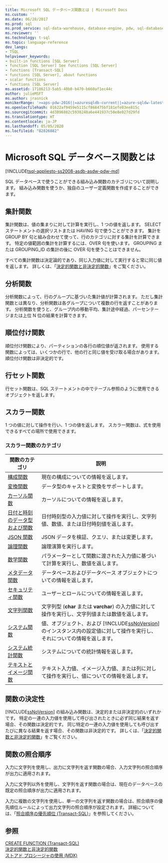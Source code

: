 ```yaml
---
title: Microsoft SQL データベース関数とは | Microsoft Docs
ms.custom: ''
ms.date: 06/28/2017
ms.prod: sql
ms.prod_service: sql-data-warehouse, database-engine, pdw, sql-database
ms.reviewer: ''
ms.technology: t-sql
ms.topic: language-reference
dev_langs:
- TSQL
helpviewer_keywords:
- built-in functions [SQL Server]
- function [SQL Server] See functions [SQL Server]
- functions [Transact-SQL]
- functions [SQL Server], about functions
- scalar functions
- functions [SQL Server]
ms.assetid: 17186213-5ab5-40b0-b470-b660af1ec44c
author: julieMSFT
ms.author: jrasnick
monikerRange: '>=aps-pdw-2016||=azuresqldb-current||=azure-sqldw-latest||>=sql-server-2016||=sqlallproducts-allversions||>=sql-server-linux-2017||=azuresqldb-mi-current'
ms.openlocfilehash: 01622af9459e5115cf868475bf181efe03ee815c
ms.sourcegitcommit: 4d3896882c5930248a6e441937c50e8e027d29fd
ms.translationtype: HT
ms.contentlocale: ja-JP
ms.lasthandoff: 05/05/2020
ms.locfileid: "82826882"
---
```

# <a name="what-are-the-sql-database-functions"></a>Microsoft SQL データベース関数とは
[!INCLUDE[tsql-appliesto-ss2008-asdb-asdw-pdw-md](../../includes/tsql-appliesto-ss2008-all-md.md)]

SQL データベースで使うことができる組み込み関数のカテゴリについて説明します。 組み込み関数を使うか、独自のユーザー定義関数を作成することができます。
  
## <a name="aggregate-functions"></a>集計関数

集計関数は、値の集まりに対して計算を実行し、1 つの値を返します。 SELECT ステートメントの選択リストまたは HAVING 句で使うことができます。 集計を GROUP BY 句と組み合わせて使って、行のカテゴリに対する集計を計算できます。 特定の値範囲の集計を計算するには、OVER 句を使います。 GROUPING または GROUPING_ID の集計の後に OVER 句を使うことはできません。

すべての集計関数は決定論的であり、同じ入力値に対して実行すると常に同じ値を返します。 詳しくは、「[決定的関数と非決定的関数](../../relational-databases/user-defined-functions/deterministic-and-nondeterministic-functions.md)」をご覧ください。

## <a name="analytic-functions"></a>分析関数
分析関数によって、行のグループに基づいた集計値が計算されます。 ただし集計関数とは異なり、分析関数は各グループについて複数の行を返すことがあります。 分析関数を使うと、グループ内の移動平均、集計途中経過、パーセンテージまたは上位 N 位の結果を計算できます。

## <a name="ranking-functions"></a>順位付け関数
順位付け関数により、パーティションの各行の順位値が返されます。 使用する関数によっては、いくつかの行で、他の行と同じ値を受け取る場合があります。 順位付け関数は非決定的です。

## <a name="rowset-functions"></a>行セット関数
行セット関数は、SQL ステートメントの中でテーブル参照のように使用できるオブジェクトを返します。

## <a name="scalar-functions"></a>スカラー関数
1 つの値に対して操作を行い、1 つの値を返します。 スカラー関数は、式を使用できるすべての場所で使用できます。

### <a name="categories-of-scalar-functions"></a>スカラー関数のカテゴリ
  
|関数のカテゴリ|説明|  
|-----------------------|-----------------|  
|[構成関数](configuration-functions-transact-sql.md)|現在の構成についての情報を返します。|  
|[変換関数](conversion-functions-transact-sql.md)|データ型のキャストと変換をサポートします。|  
|[カーソル関数](cursor-functions-transact-sql.md)|カーソルについての情報を返します。|  
|[日付と時刻のデータ型および関数](date-and-time-data-types-and-functions-transact-sql.md)|日付時刻型の入力値に対して操作を実行し、文字列値、数値、または日付時刻値を返します。|  
|[JSON 関数](json-functions-transact-sql.md)|JSON データを検証、クエリ、または変更します。|  
|[論理関数](logical-functions-choose-transact-sql.md)|論理演算を実行します。|  
|[数学関数](mathematical-functions-transact-sql.md)|パラメーターとして関数に渡された入力値に基づいて計算を実行し、数値を返します。|  
|[メタデータ関数](metadata-functions-transact-sql.md)|データベースおよびデータベース オブジェクトについての情報を返します。|  
|[セキュリティ関数](security-functions-transact-sql.md)|ユーザーとロールについての情報を返します。|  
|[文字列関数](string-functions-transact-sql.md)|文字列型 (**char** または **varchar**) の入力値に対して操作を実行し、文字列値または数値を返します。|  
|[システム関数](../../relational-databases/system-functions/system-functions-category-transact-sql.md)|値、オブジェクト、および [!INCLUDE[ssNoVersion](../../includes/ssnoversion-md.md)] のインスタンス内の設定値に対して操作を実行し、それについての情報を返します。|  
|[システム統計関数](system-statistical-functions-transact-sql.md)|システムについての統計情報を返します。|  
|[テキストとイメージ関数](https://msdn.microsoft.com/library/b9c70488-1bf5-4068-a003-e548ccbc5199)|テキスト入力値、イメージ入力値、または列に対して操作を実行し、値についての情報を返します。|  
  
## <a name="function-determinism"></a>関数の決定性  
 [!INCLUDE[ssNoVersion](../../includes/ssnoversion-md.md)] の組み込み関数は、決定的または非決定的のいずれかです。 特定の一連の入力値を使用して呼び出されたときに必ず同じ結果を返す場合、その関数は決定的です。 同じ特定の一連の入力値を使用しても呼び出すたびに異なる結果を返す場合、その関数は非決定的です。 詳しくは、「[決定的関数と非決定的関数](../../relational-databases/user-defined-functions/deterministic-and-nondeterministic-functions.md)」をご覧ください。  
  
## <a name="function-collation"></a>関数の照合順序  
 入力に文字列を使用し、出力に文字列を返す関数の場合、入力文字列の照合順序が出力に適用されます。  
  
 入力に文字列以外を使用し、文字列を返す関数の場合は、現在のデータベースの既定の照合順序が出力に適用されます。  
  
 入力に複数の文字列を使用し、単一の文字列を返す関数の場合は、照合順序の優先順位ルールによって出力文字列の照合順序が設定されます。 詳細については、「[照合順序の優先順位 &#40;Transact-SQL&#41;](../../t-sql/statements/collation-precedence-transact-sql.md)」を参照してください。  
  
## <a name="see-also"></a>参照  
 [CREATE FUNCTION &#40;Transact-SQL&#41;](../../t-sql/statements/create-function-transact-sql.md)   
 [決定的関数と非決定的関数](../../relational-databases/user-defined-functions/deterministic-and-nondeterministic-functions.md)   
 [ストアド プロシージャの使用 &#40;MDX&#41;](../../mdx/using-stored-procedures-mdx.md)  
  
  
